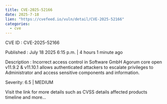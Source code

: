 ```yaml
--- 
title: CVE-2025-52166
date: 2025-7-18
lien: "https://cvefeed.io/vuln/detail/CVE-2025-52166"
categories:
  - cve
---
```


CVE ID : CVE-2025-52166

Published :  July 18
2025
6:15 p.m. | 4 hours
1 minute ago

Description : Incorrect access control in Software GmbH Agorum core open v11.9.2 & v11.10.1 allows authenticated attackers to escalate privileges to Administrator and access sensitive components and information.

Severity: 6.5 | MEDIUM

Visit the link for more details
such as CVSS details
affected products
timeline
and more...
